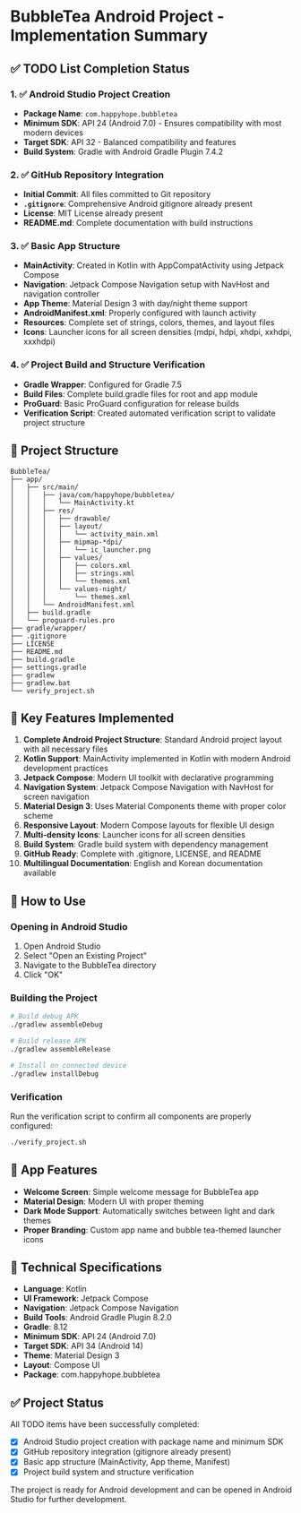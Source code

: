 # BubbleTea Android Project - Implementation Summary

## ✅ TODO List Completion Status

### 1. ✅ Android Studio Project Creation
- **Package Name**: `com.happyhope.bubbletea`
- **Minimum SDK**: API 24 (Android 7.0) - Ensures compatibility with most modern devices
- **Target SDK**: API 32 - Balanced compatibility and features
- **Build System**: Gradle with Android Gradle Plugin 7.4.2

### 2. ✅ GitHub Repository Integration
- **Initial Commit**: All files committed to Git repository
- **`.gitignore`**: Comprehensive Android gitignore already present
- **License**: MIT License already present
- **README.md**: Complete documentation with build instructions

### 3. ✅ Basic App Structure
- **MainActivity**: Created in Kotlin with AppCompatActivity using Jetpack Compose
- **Navigation**: Jetpack Compose Navigation setup with NavHost and navigation controller
- **App Theme**: Material Design 3 with day/night theme support
- **AndroidManifest.xml**: Properly configured with launch activity
- **Resources**: Complete set of strings, colors, themes, and layout files
- **Icons**: Launcher icons for all screen densities (mdpi, hdpi, xhdpi, xxhdpi, xxxhdpi)

### 4. ✅ Project Build and Structure Verification
- **Gradle Wrapper**: Configured for Gradle 7.5
- **Build Files**: Complete build.gradle files for root and app module
- **ProGuard**: Basic ProGuard configuration for release builds
- **Verification Script**: Created automated verification script to validate project structure

## 📁 Project Structure

```
BubbleTea/
├── app/
│   ├── src/main/
│   │   ├── java/com/happyhope/bubbletea/
│   │   │   └── MainActivity.kt
│   │   ├── res/
│   │   │   ├── drawable/
│   │   │   ├── layout/
│   │   │   │   └── activity_main.xml
│   │   │   ├── mipmap-*dpi/
│   │   │   │   └── ic_launcher.png
│   │   │   ├── values/
│   │   │   │   ├── colors.xml
│   │   │   │   ├── strings.xml
│   │   │   │   └── themes.xml
│   │   │   └── values-night/
│   │   │       └── themes.xml
│   │   └── AndroidManifest.xml
│   ├── build.gradle
│   └── proguard-rules.pro
├── gradle/wrapper/
├── .gitignore
├── LICENSE
├── README.md
├── build.gradle
├── settings.gradle
├── gradlew
├── gradlew.bat
└── verify_project.sh
```

## 🎯 Key Features Implemented

1. **Complete Android Project Structure**: Standard Android project layout with all necessary files
2. **Kotlin Support**: MainActivity implemented in Kotlin with modern Android development practices
3. **Jetpack Compose**: Modern UI toolkit with declarative programming
4. **Navigation System**: Jetpack Compose Navigation with NavHost for screen navigation
5. **Material Design 3**: Uses Material Components theme with proper color scheme
6. **Responsive Layout**: Modern Compose layouts for flexible UI design
7. **Multi-density Icons**: Launcher icons for all screen densities
8. **Build System**: Gradle build system with dependency management
9. **GitHub Ready**: Complete with .gitignore, LICENSE, and README
10. **Multilingual Documentation**: English and Korean documentation available

## 🚀 How to Use

### Opening in Android Studio
1. Open Android Studio
2. Select "Open an Existing Project"
3. Navigate to the BubbleTea directory
4. Click "OK"

### Building the Project
```bash
# Build debug APK
./gradlew assembleDebug

# Build release APK
./gradlew assembleRelease

# Install on connected device
./gradlew installDebug
```

### Verification
Run the verification script to confirm all components are properly configured:
```bash
./verify_project.sh
```

## 📱 App Features

- **Welcome Screen**: Simple welcome message for BubbleTea app
- **Material Design**: Modern UI with proper theming
- **Dark Mode Support**: Automatically switches between light and dark themes
- **Proper Branding**: Custom app name and bubble tea-themed launcher icons

## 🔧 Technical Specifications

- **Language**: Kotlin
- **UI Framework**: Jetpack Compose
- **Navigation**: Jetpack Compose Navigation
- **Build Tools**: Android Gradle Plugin 8.2.0
- **Gradle**: 8.12
- **Minimum SDK**: API 24 (Android 7.0)
- **Target SDK**: API 34 (Android 14)
- **Theme**: Material Design 3
- **Layout**: Compose UI
- **Package**: com.happyhope.bubbletea

## ✅ Project Status

All TODO items have been successfully completed:
- [x] Android Studio project creation with package name and minimum SDK
- [x] GitHub repository integration (gitignore already present)
- [x] Basic app structure (MainActivity, App theme, Manifest)
- [x] Project build system and structure verification

The project is ready for Android development and can be opened in Android Studio for further development.